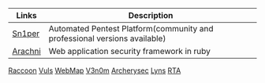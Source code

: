 Links | Description
-|-
[Sn1per](https://github.com/1N3/Sn1per)| Automated Pentest Platform(community and professional versions available)
[Arachni](https://github.com/Arachni/arachni) | Web application security framework in ruby
[Raccoon](https://github.com/evyatarmeged/Raccoon)
[Vuls](https://github.com/future-architect/vuls)
[WebMap](https://github.com/Rev3rseSecurity/WebMap)
[V3n0m](https://github.com/v3n0m-Scanner/V3n0M-Scanner)
[Archerysec](https://github.com/archerysec/archerysec)
[Lyns](https://github.com/CISOfy/lynis)
[RTA](https://github.com/flipkart-incubator/RTA)
